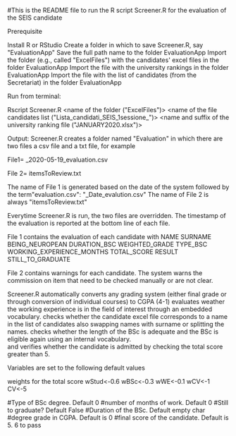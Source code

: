 #This is the README file to run the R script Screener.R for the evaluation of the SEIS candidate

Prerequisite

Install R or RStudio
Create a folder in which to save Screener.R, say "EvaluationApp"
Save the full path name to the folder EvaluationApp
Import the folder (e.g., called "ExcelFiles") with the candidates' excel files in the folder EvaluationApp
Import the file with the university rankings in the folder EvaluationApp
Import the file with the list of candidates (from the Secretariat) in the folder EvaluationApp

Run from terminal:

Rscript Screener.R <path to folder EvaluationApp> <name of the folder ("ExcelFiles")> <name of the file candidates list ("Lista_candidati_SEIS_1sessione_")> <name and suffix of the university ranking file ("JANUARY2020.xlsx")>

Output:
Screener.R creates a folder named "Evaluation" in which there are two files a csv file and a txt file, for example

File1= _2020-05-19_evaluation.csv

File 2= itemsToReview.txt

The name of File 1 is generated based on the date of the system followed by the term"evaluation.csv":  "_Date_evalution.csv"
The name of File 2 is always "itemsToReview.txt"

Everytime Screener.R is run, the two files are overridden. The timestamp of the evaluation is reported at the bottom line of each file. 

File 1 contains the evaluation of each candidate with 
NAME	SURNAME	BEING_NEUROPEAN	DURATION_BSC	WEIGHTED_GRADE	TYPE_BSC	WORKING_EXPERIENCE_MONTHS	TOTAL_SCORE	RESULT	STILL_TO_GRADUATE

File 2 contains warnings for each candidate. The system warns the commission on item that need to be checked manually or are not clear.

Screener.R 
automatically converts any grading system (either final grade or through conversion of individual courses) to CGPA (4-1) 
evaluates weather the working experience is in the field of interest through an embedded vocabulary.
checks whether the candidate excel file corresponds to a name in the list of candidates also swapping names with surname or splitting the names. 
checks whether the length of the BSc is adequate and the BSc is eligible again using an internal vocabulary.  
and verifies whether the candidate is admitted by checking the total score greater than 5.

Variables are set to the following default values

weights for the total score
wStud<-0.6
wBSc<-0.3
wWE<-0.1
wCV<-1
CV<-5

#Type of BSc degree. Default 0
#number of months of work. Default 0
#Still to graduate? Default False
#Duration of the BSc. Default empty char
#degree grade in CGPA. Default is 0
#final score of the candidate. Default is 5. 6 to pass



